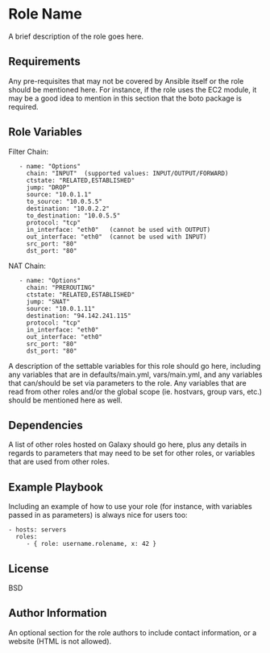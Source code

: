 Role Name
=========

A brief description of the role goes here.

Requirements
------------

Any pre-requisites that may not be covered by Ansible itself or the role should be mentioned here. For instance, if the role uses the EC2 module, it may be a good idea to mention in this section that the boto package is required.

Role Variables
--------------

Filter Chain: 


       - name: "Options"
         chain: "INPUT"  (supported values: INPUT/OUTPUT/FORWARD)
         ctstate: "RELATED,ESTABLISHED"
         jump: "DROP"  
         source: "10.0.1.1"
         to_source: "10.0.5.5"
         destination: "10.0.2.2" 
         to_destination: "10.0.5.5"
         protocol: "tcp"
         in_interface: "eth0"   (cannot be used with OUTPUT)
         out_interface: "eth0"  (cannot be used with INPUT)
         src_port: "80"
         dst_port: "80"
         
NAT Chain:

       - name: "Options" 
         chain: "PREROUTING"
         ctstate: "RELATED,ESTABLISHED"
         jump: "SNAT"
         source: "10.0.1.11"
         destination: "94.142.241.115" 
         protocol: "tcp"
         in_interface: "eth0"
         out_interface: "eth0"
         src_port: "80"
         dst_port: "80"

A description of the settable variables for this role should go here, including any variables that are in defaults/main.yml, vars/main.yml, and any variables that can/should be set via parameters to the role. Any variables that are read from other roles and/or the global scope (ie. hostvars, group vars, etc.) should be mentioned here as well.

Dependencies
------------

A list of other roles hosted on Galaxy should go here, plus any details in regards to parameters that may need to be set for other roles, or variables that are used from other roles.

Example Playbook
----------------

Including an example of how to use your role (for instance, with variables passed in as parameters) is always nice for users too:

    - hosts: servers
      roles:
         - { role: username.rolename, x: 42 }

License
-------

BSD

Author Information
------------------

An optional section for the role authors to include contact information, or a website (HTML is not allowed).


